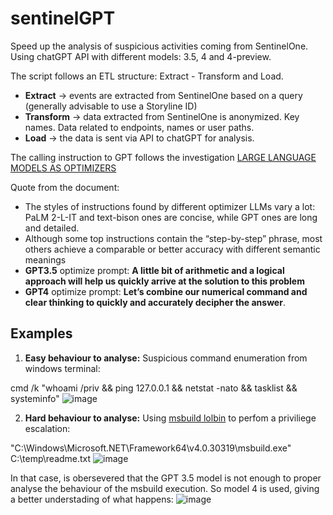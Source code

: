 # sentinelGPT

Speed up the analysis of suspicious activities coming from SentinelOne. Using chatGPT API with different models: 3.5, 4 and 4-preview.

The script follows an ETL structure: Extract - Transform and Load.

- **Extract** -> events are extracted from SentinelOne based on a query (generally advisable to use a Storyline ID)
- **Transform** -> data extracted from SentinelOne is anonymized. Key names. Data related to endpoints, names or user paths.
- **Load** -> the data is sent via API to chatGPT for analysis.

The calling instruction to GPT follows the investigation [LARGE LANGUAGE MODELS AS OPTIMIZERS](https://arxiv.org/pdf/2309.03409.pdf)

Quote from the document:
- The styles of instructions found by different optimizer LLMs vary a lot: PaLM 2-L-IT and text-bison ones are concise, while GPT ones are long and detailed.
- Although some top instructions contain the “step-by-step” phrase, most others achieve a comparable or better accuracy with different semantic meanings
- **GPT3.5** optimize prompt: **A little bit of arithmetic and a logical approach will help us quickly arrive at the solution to this problem**
- **GPT4** optimize prompt: **Let’s combine our numerical command and clear thinking to quickly and accurately decipher the answer**.

**Examples**
------------------------
1. **Easy behaviour to analyse:** Suspicious command enumeration from windows terminal:

cmd /k "whoami /priv && ping 127.0.0.1 && netstat -nato && tasklist && systeminfo"
![image](https://github.com/RazviAlex/sentinelGPT/assets/51793648/457a42be-e0b7-4b0b-bd1c-3999739ddb61)

2. **Hard behaviour to analyse:** Using [msbuild lolbin](https://www.ired.team/offensive-security/code-execution/using-msbuild-to-execute-shellcode-in-c) to perfom a priviliege escalation:

"C:\Windows\Microsoft.NET\Framework64\v4.0.30319\msbuild.exe" C:\temp\readme.txt
![image](https://github.com/RazviAlex/sentinelGPT/assets/51793648/ba8bbd2f-589e-4956-b4b8-b6ebcccad296)

In that case, is obersevered that the GPT 3.5 model is not enough to proper analyse the behaviour of the msbuild execution. So model 4 is used, giving a better understading of what happens:
![image](https://github.com/RazviAlex/sentinelGPT/assets/51793648/1470aaae-c5c3-4dbb-8be3-e1af28467951)
